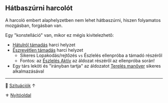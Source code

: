 ## Hátbaszúrni harcolót

A harcoló embert alaphelyzetben nem lehet hátbaszúrni, hiszen folyamatos mozgásban, forgásban van.

Egy "konstelláció" van, mikor ez mégis kivitelezhető:

- [Hátulról támadás](../065_01_harci_helyzetek.md#h%C3%A1tulr%C3%B3l-t%C3%A1mad%C3%A1s) harci helyzet
- [Észrevétlen támadás](../065_01_harci_helyzetek.md#%C3%A9szrev%C3%A9tlen-t%C3%A1mad%C3%A1s) harci helyzet
	- Sikeres Lopakodás/rejtőzés `vs` Észlelés ellenpróba a támadó részéről
	- Fontos: az [Észlelés Aktív](erzekeles_harci_eszleles_aktiv_passziv.md#akt%C3%ADv-%C3%A9szlel%C3%A9s) az áldozat részéről az ellenpróba során!
- Egy társ leköti és "irányban tartja" az áldozatot [Terelés manőver](../066_05_altalanos_manoverek.md#terel%C3%A9s) sikeres alkalmazásával

---

🔗 [Szituációk](../150_szituaciok.md) ↑

⚜️ [Nyitóoldal](../start.md#15-szitu%C3%A1ci%C3%B3k)
